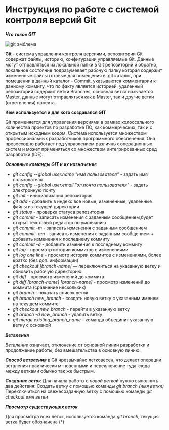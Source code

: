 # Инструкция по работе с системой контроля версий Git
***Что такое GIT***

![git эмблема](GIT-on-Windows.jpg)

**Git** - система управления контроля версиями, репозитории Git содержат файлы, историю, конфигурации управляемые Git. Данные могут отправляться из локальной папки в Git репозиторий и обратно, локальное состояние подразумевает рабочую папку которая содержит измененные файлы готовые для помещения в .git каталог, при помещении в данный каталог - Commit, указываются комментарии к данному коммиту, что по факту является историей, удаленный репозиторий содержит ветки Branches, основная ветка называется Master, данные могут отправляться как в Master, так и другие ветки (ответвления) проекта.

**Кем используется и для кого создавался GIT**

Git применяется для управления версиями в рамках колоссального количества проектов по разработке ПО, как коммерческих, так и с открытым исходным кодом. Система используется множеством профессиональных разработчиков программного обеспечения. Она превосходно работает под управлением различных операционных систем и может применяться со множеством интегрированных сред разработки (IDE).


***Основные команды GIT и их назначение***
* *git config --global user.name "имя пользователя"* - задать имя пользователя 
* *git config --global user.email "эл.почта пользователя"* - задать электронную почту
* *git init* - инициализация репозитория
* *git add* - добавить в индекс все новые, изменённые, удалённые файлы из текущей директории 
* *git status* - проверка статуса репозитория
* *git commit* - записать изменения с заданным сообщением,будет открыт текстовый редактор по умолчанию
* *git commit -m* - записать изменения с заданным сообщением
* *git commit -am* - записать изменения с заданным сообщением + добавить изменения к последнему коммиту
* *git commit -a* - добавить изменения к последнему коммиту
* *git log* - просмотр истории коммитов с изменениями
* *git log one line* - просмотр истории коммитов с изменениями, более кратко (без доп. информации)
* *git checkout [branch-name]* — переключиться на указанную ветку и обновить рабочую директорию
* *git diff* - просмотр изменений до коммита
* *git diff [branch-name] [branch-name]* - просмотр изменений до коммита (сравнение нескольких)
* *git branch* - показать список веток
* *git branch new_branch* - создать новую ветку с указанным именем на текущем коммите
* *git checkout new_branch* - перейти в указанную ветку
* *git branch -d new_branch* - удалить ветку
* *git merge existing_branch_name* - команда объединит указанную ветку с основной

***Ветвления***

*Ветвление* означает, отклонение от основной линии разработки и продолжение работы, без вмешательства в основную линию.


***Способ ветвления*** в Git чрезвычайно легковесен, что делает операции ветвления практически мгновенными и переключение туда-сюда между ветками обычно так же быстрым.

***Создание веток***
Для начала работы с *новой веткой* нужно выполнить два действия:
Создать ветку с помощью команды *git branch (имя ветки)*
Переключиться на свежесозданную ветку с помощью команды *git checkout имя ветки*

***Просмотр существующих веток***

Для просмотра всех веток, используется команда *git branch*, текущая ветка будет обозначена (*)

